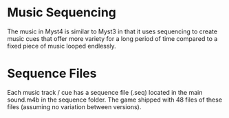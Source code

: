 # Music Sequencing

The music in Myst4 is similar to Myst3 in that it uses sequencing to create music cues that offer more variety for a long period of time compared to a fixed piece of music looped endlessly.

# Sequence Files

Each music track / cue has a sequence file (.seq) located in the main sound.m4b in the sequence folder.
The game shipped with 48 files of these files (assuming no variation between versions).

